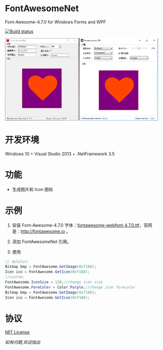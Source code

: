 # FontAwesomeNet
Font-Awesome-4.7.0 for Windows Forms and WPF

[![Build status](https://ci.appveyor.com/api/projects/status/7ys5urml957liad5?svg=true)](https://ci.appveyor.com/project/seayxu/fontawesome)

![sample application][sample]

# 开发环境

Windows 10 + Visual Studio 2013 + .NetFramework 3.5

# 功能

* 生成图片和 Icon 图标

# 示例

1. 安装 Font-Awesome-4.7.0 字体：[fontawesome-webfont-4.7.0.ttf][fontdl]，官网是：http://fontawesome.io 。

2. 添加 FontAwesomeNet 引用。

3. 使用

``` cs
// defalut:
Bitmap bmp = FontAwesome.GetImage(0xf188);
Icon ico = FontAwesome.GetIcon(0xf188);
//custom:
FontAwesome.IconSize = 128;//change icon size
FontAwesome.ForeColer = Color.Purple;//change icon forecolor
Bitmap bmp = FontAwesome.GetImage(0xf188);
Icon ico = FontAwesome.GetIcon(0xf188);
```

# 协议

[MIT License](https://github.com/seayxu/FontAwesome/blob/master/LICENSE)

*如有问题,欢迎指出*

[sample]:./assets/sample.jpg
[fontdl]:https://github.com/FortAwesome/Font-Awesome/raw/v4.7.0/fonts/fontawesome-webfont.ttf
